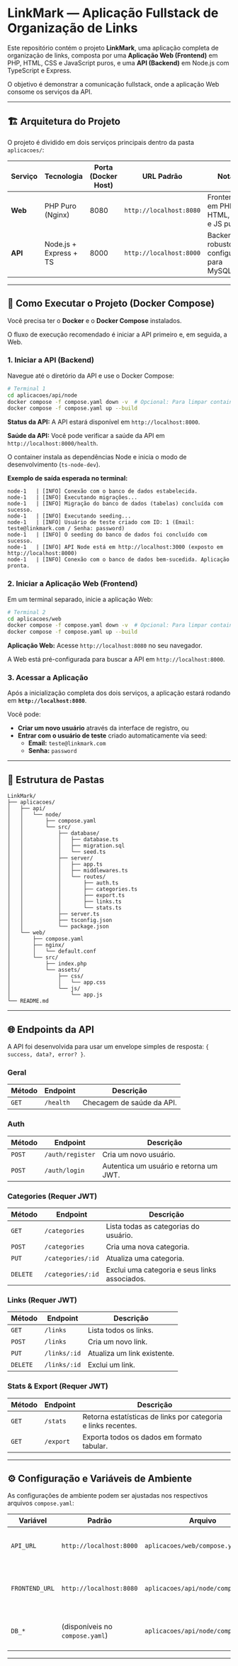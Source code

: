 # LinkMark — Aplicação Fullstack de Organização de Links

Este repositório contém o projeto **LinkMark**, uma aplicação completa de organização de links, composta por uma **Aplicação Web (Frontend)** em PHP, HTML, CSS e JavaScript puros, e uma **API (Backend)** em Node.js com TypeScript e Express.

O objetivo é demonstrar a comunicação fullstack, onde a aplicação Web consome os serviços da API.

---

## 🏗️ Arquitetura do Projeto

O projeto é dividido em dois serviços principais dentro da pasta `aplicacoes/`:

| Serviço | Tecnologia | Porta (Docker Host) | URL Padrão | Notas |
|---------|-----------|---------------------|------------|-------|
| **Web** | PHP Puro (Nginx) | 8080 | `http://localhost:8080` | Frontend em PHP, HTML, CSS e JS puros. |
| **API** | Node.js + Express + TS | 8000 | `http://localhost:8000` | Backend robusto, configurado para MySQL. |

---

## 🚀 Como Executar o Projeto (Docker Compose)

Você precisa ter o **Docker** e o **Docker Compose** instalados.

O fluxo de execução recomendado é iniciar a API primeiro e, em seguida, a Web.

### 1. Iniciar a API (Backend)

Navegue até o diretório da API e use o Docker Compose:

```bash
# Terminal 1
cd aplicacoes/api/node
docker compose -f compose.yaml down -v  # Opcional: Para limpar containers e volumes anteriores
docker compose -f compose.yaml up --build
```

**Status da API:** A API estará disponível em `http://localhost:8000`.

**Saúde da API:** Você pode verificar a saúde da API em `http://localhost:8000/health`.

O container instala as dependências Node e inicia o modo de desenvolvimento (`ts-node-dev`).

**Exemplo de saída esperada no terminal:**

```
node-1   | [INFO] Conexão com o banco de dados estabelecida.
node-1   | [INFO] Executando migrações...
node-1   | [INFO] Migração do banco de dados (tabelas) concluída com sucesso.
node-1   | [INFO] Executando seeding...
node-1   | [INFO] Usuário de teste criado com ID: 1 (Email: teste@linkmark.com / Senha: password)
node-1   | [INFO] O seeding do banco de dados foi concluído com sucesso.
node-1   | [INFO] API Node está em http://localhost:3000 (exposto em http://localhost:8000)
node-1   | [INFO] Conexão com o banco de dados bem-sucedida. Aplicação pronta.
```

### 2. Iniciar a Aplicação Web (Frontend)

Em um terminal separado, inicie a aplicação Web:

```bash
# Terminal 2
cd aplicacoes/web
docker compose -f compose.yaml down -v  # Opcional: Para limpar containers e volumes anteriores
docker compose -f compose.yaml up --build
```

**Aplicação Web:** Acesse `http://localhost:8080` no seu navegador.

A Web está pré-configurada para buscar a API em `http://localhost:8000`.

### 3. Acessar a Aplicação

Após a inicialização completa dos dois serviços, a aplicação estará rodando em **`http://localhost:8080`**.

Você pode:
- **Criar um novo usuário** através da interface de registro, ou
- **Entrar com o usuário de teste** criado automaticamente via seed:
  - **Email:** `teste@linkmark.com`
  - **Senha:** `password`

---


## 📁 Estrutura de Pastas

```
LinkMark/
├── aplicacoes/
│   ├── api/
│   │   └── node/
│   │       ├── compose.yaml
│   │       └── src/
│   │           ├── database/
│   │           │   ├── database.ts
│   │           │   ├── migration.sql
│   │           │   └── seed.ts
│   │           ├── server/
│   │           │   ├── app.ts
│   │           │   ├── middlewares.ts
│   │           │   └── routes/
│   │           │       ├── auth.ts
│   │           │       ├── categories.ts
│   │           │       ├── export.ts
│   │           │       ├── links.ts
│   │           │       └── stats.ts
│   │           ├── server.ts
│   │           ├── tsconfig.json
│   │           └── package.json
│   └── web/
│       ├── compose.yaml
│       ├── nginx/
│       │   └── default.conf
│       └── src/
│           ├── index.php
│           └── assets/
│               ├── css/
│               │   └── app.css
│               └── js/
│                   └── app.js
└── README.md
```

---

## 🌐 Endpoints da API

A API foi desenvolvida para usar um envelope simples de resposta: `{ success, data?, error? }`.

### Geral

| Método | Endpoint | Descrição |
|--------|----------|-----------|
| `GET` | `/health` | Checagem de saúde da API. |

### Auth

| Método | Endpoint | Descrição |
|--------|----------|-----------|
| `POST` | `/auth/register` | Cria um novo usuário. |
| `POST` | `/auth/login` | Autentica um usuário e retorna um JWT. |

### Categories (Requer JWT)

| Método | Endpoint | Descrição |
|--------|----------|-----------|
| `GET` | `/categories` | Lista todas as categorias do usuário. |
| `POST` | `/categories` | Cria uma nova categoria. |
| `PUT` | `/categories/:id` | Atualiza uma categoria. |
| `DELETE` | `/categories/:id` | Exclui uma categoria e seus links associados. |

### Links (Requer JWT)

| Método | Endpoint | Descrição |
|--------|----------|-----------|
| `GET` | `/links` | Lista todos os links. |
| `POST` | `/links` | Cria um novo link. |
| `PUT` | `/links/:id` | Atualiza um link existente. |
| `DELETE` | `/links/:id` | Exclui um link. |

### Stats & Export (Requer JWT)

| Método | Endpoint | Descrição |
|--------|----------|-----------|
| `GET` | `/stats` | Retorna estatísticas de links por categoria e links recentes. |
| `GET` | `/export` | Exporta todos os dados em formato tabular. |

---

## ⚙️ Configuração e Variáveis de Ambiente

As configurações de ambiente podem ser ajustadas nos respectivos arquivos `compose.yaml`:

| Variável | Padrão | Arquivo | Descrição |
|----------|--------|---------|-----------|
| `API_URL` | `http://localhost:8000` | `aplicacoes/web/compose.yaml` | URL onde o Frontend busca a API. |
| `FRONTEND_URL` | `http://localhost:8080` | `aplicacoes/api/node/compose.yaml` | Origem permitida para CORS na API (Web). |
| `DB_*` | (disponíveis no `compose.yaml`) | `aplicacoes/api/node/compose.yaml` | Credenciais de conexão com o MySQL. |

---
